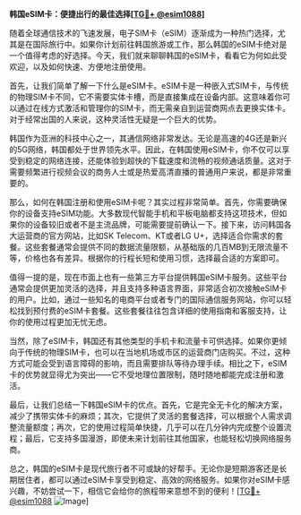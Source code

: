 **韩国eSIM卡：便捷出行的最佳选择[[TG💪+ @esim1088](https://t.me/s/esim1088)]**

随着全球通信技术的飞速发展，电子SIM卡（eSIM）逐渐成为一种热门选择，尤其是在国际旅行中。如果你计划前往韩国旅游或工作，那么韩国的eSIM卡绝对是一个值得考虑的好选择。今天，我们就来聊聊韩国的eSIM卡，看看它为何如此受欢迎，以及如何快速、方便地注册使用。

首先，让我们简单了解一下什么是eSIM卡。eSIM卡是一种嵌入式SIM卡，与传统的物理SIM卡不同，它不需要实体卡槽，而是直接集成在设备内部。这意味着你可以通过在线方式激活和管理你的SIM卡，而无需亲自到运营商网点去更换实体卡。对于经常出国的人来说，这种灵活性无疑是一个巨大的优势。

韩国作为亚洲的科技中心之一，其通信网络非常发达。无论是高速的4G还是新兴的5G网络，韩国都处于世界领先水平。因此，在韩国使用eSIM卡，你不仅可以享受到稳定的网络连接，还能体验到超快的下载速度和流畅的视频通话质量。这对于需要频繁进行视频会议的商务人士或是热爱高清直播的普通用户来说，都是非常重要的。

那么，如何在韩国注册和使用eSIM卡呢？其实过程非常简单。首先，你需要确保你的设备支持eSIM功能。大多数现代智能手机和平板电脑都支持这项技术，但如果你的设备较旧或者不是主流品牌，可能需要提前确认一下。接下来，访问韩国各大运营商的官方网站，比如SK Telecom、KT或者LG U+，选择适合你需求的套餐。这些套餐通常会提供不同的数据流量限额，从基础版的几百MB到无限流量不等，价格也各有差异。根据你的行程长短和使用习惯，选择最合适的方案即可。

值得一提的是，现在市面上也有一些第三方平台提供韩国eSIM卡服务。这些平台通常会提供更加灵活的选择，并且支持多种语言界面，非常适合初次接触eSIM卡的用户。比如，通过一些知名的电商平台或者专门的国际通信服务网站，你可以轻松找到预付费的eSIM卡套餐。这些套餐往往包含详细的使用指南和客服支持，让你的使用过程更加无忧无虑。

当然，除了eSIM卡，韩国还有其他类型的手机卡和流量卡可供选择。如果你更倾向于传统的物理SIM卡，也可以在当地机场或市区的运营商门店购买。不过，这种方式可能会受到语言障碍的影响，而且需要排队等待办理手续。相比之下，eSIM卡的优势就显得尤为突出——它不受地理位置限制，随时随地都能完成注册和激活。

最后，让我们总结一下韩国eSIM卡的优点。首先，它是完全无卡化的解决方案，减少了携带实体卡的麻烦；其次，它提供了灵活的套餐选择，可以根据个人需求调整流量额度；再次，它的使用过程简单快捷，几乎可以在几分钟内完成整个设置流程；最后，它支持多国漫游，即使未来计划前往其他国家，也能轻松切换网络服务商。

总之，韩国的eSIM卡是现代旅行者不可或缺的好帮手。无论你是短期游客还是长期居住者，都可以通过eSIM卡享受到稳定、高效的网络服务。如果你对eSIM卡感兴趣，不妨尝试一下，相信它会给你的旅程带来意想不到的便利！[[TG💪+ @esim1088](https://t.me/s/esim1088) ![Image](https://i.postimg.cc/4NQfJmqS/Snipaste-2025-05-13-00-14-12.png)]